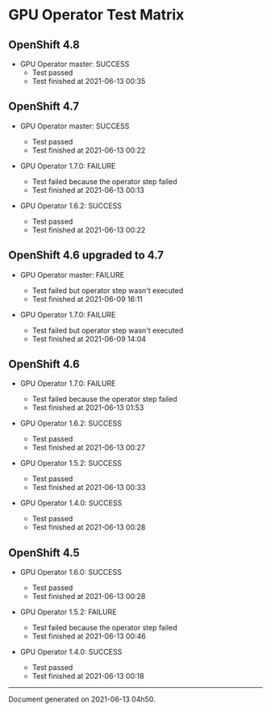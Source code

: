 
GPU Operator Test Matrix
========================

OpenShift 4.8
-------------

* GPU Operator master: SUCCESS
  - Test passed
  - Test finished at 2021-06-13 00:35

OpenShift 4.7
-------------

* GPU Operator master: SUCCESS
  - Test passed
  - Test finished at 2021-06-13 00:22

* GPU Operator 1.7.0: FAILURE
  - Test failed because the operator step failed
  - Test finished at 2021-06-13 00:13

* GPU Operator 1.6.2: SUCCESS
  - Test passed
  - Test finished at 2021-06-13 00:22

OpenShift 4.6 upgraded to 4.7
-----------------------------

* GPU Operator master: FAILURE
  - Test failed but operator step wasn't executed
  - Test finished at 2021-06-09 16:11

* GPU Operator 1.7.0: FAILURE
  - Test failed but operator step wasn't executed
  - Test finished at 2021-06-09 14:04

OpenShift 4.6
-------------

* GPU Operator 1.7.0: FAILURE
  - Test failed because the operator step failed
  - Test finished at 2021-06-13 01:53

* GPU Operator 1.6.2: SUCCESS
  - Test passed
  - Test finished at 2021-06-13 00:27

* GPU Operator 1.5.2: SUCCESS
  - Test passed
  - Test finished at 2021-06-13 00:33

* GPU Operator 1.4.0: SUCCESS
  - Test passed
  - Test finished at 2021-06-13 00:28

OpenShift 4.5
-------------

* GPU Operator 1.6.0: SUCCESS
  - Test passed
  - Test finished at 2021-06-13 00:28

* GPU Operator 1.5.2: FAILURE
  - Test failed because the operator step failed
  - Test finished at 2021-06-13 00:46

* GPU Operator 1.4.0: SUCCESS
  - Test passed
  - Test finished at 2021-06-13 00:18


---
Document generated on 2021-06-13 04h50.
